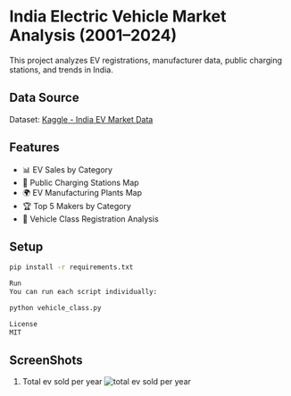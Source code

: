 # India Electric Vehicle Market Analysis (2001–2024)

This project analyzes EV registrations, manufacturer data, public charging stations, and trends in India.

## Data Source
Dataset: [Kaggle - India EV Market Data](https://www.kaggle.com/datasets/srinrealyf/india-ev-market-data)

## Features
- 📊 EV Sales by Category
- 📍 Public Charging Stations Map
- 🌍 EV Manufacturing Plants Map
- 🏆 Top 5 Makers by Category
- 🧾 Vehicle Class Registration Analysis

## Setup

```bash
pip install -r requirements.txt

Run
You can run each script individually:

python vehicle_class.py

License
MIT
```
## ScreenShots

1. Total ev sold per year
![total ev sold per year](https://github.com/user-attachments/assets/934c407a-1efd-4eed-8ec3-217a8b4923d3)
